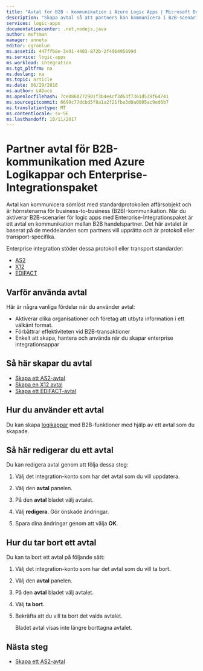 ```yaml
---
title: "Avtal för B2B - kommunikation i Azure Logic Apps | Microsoft Docs"
description: "Skapa avtal så att partners kan kommunicera i B2B-scenarier för Azure Logic Apps och Enterprise-Integrationspaket"
services: logic-apps
documentationcenter: .net,nodejs,java
author: msftman
manager: anneta
editor: cgronlun
ms.assetid: 447ffb8e-3e91-4403-872b-2f496495899d
ms.service: logic-apps
ms.workload: integration
ms.tgt_pltfrm: na
ms.devlang: na
ms.topic: article
ms.date: 06/29/2016
ms.author: LADocs
ms.openlocfilehash: 7ce0860272901f3b4e4cf3d63f7361d539f64741
ms.sourcegitcommit: 6699c77dcbd5f8a1a2f21fba3d0a0005ac9ed6b7
ms.translationtype: MT
ms.contentlocale: sv-SE
ms.lasthandoff: 10/11/2017
---
```

# <a name="partner-agreements-for-b2b-communication-with-azure-logic-apps-and-enterprise-integration-pack"></a>Partner avtal för B2B-kommunikation med Azure Logikappar och Enterprise-Integrationspaket

Avtal kan kommunicera sömlöst med standardprotokollen affärsobjekt och är hörnstenarna för business-to-business (B2B)-kommunikation. När du aktiverar B2B-scenarier för logic apps med Enterprise-Integrationspaket är ett avtal en kommunikation mellan B2B handelspartner. Det här avtalet är baserat på de meddelanden som partners vill upprätta och är protokoll eller transport-specifika.

Enterprise integration stöder dessa protokoll eller transport standarder:

* [AS2](logic-apps-enterprise-integration-as2.md)
* [X12](logic-apps-enterprise-integration-x12.md)
* [EDIFACT](logic-apps-enterprise-integration-edifact.md)

## <a name="why-use-agreements"></a>Varför använda avtal

Här är några vanliga fördelar när du använder avtal:

* Aktiverar olika organisationer och företag att utbyta information i ett välkänt format.
* Förbättrar effektiviteten vid B2B-transaktioner
* Enkelt att skapa, hantera och använda när du skapar enterprise integrationsappar

## <a name="how-to-create-agreements"></a>Så här skapar du avtal

* [Skapa ett AS2-avtal](logic-apps-enterprise-integration-as2.md)
* [Skapa en X12 avtal](logic-apps-enterprise-integration-x12.md)
* [Skapa ett EDIFACT-avtal](logic-apps-enterprise-integration-edifact.md)

## <a name="how-to-use-an-agreement"></a>Hur du använder ett avtal

Du kan skapa [logikappar](logic-apps-what-are-logic-apps.md "Lär dig mer om Logic apps") med B2B-funktioner med hjälp av ett avtal som du skapade.

## <a name="how-to-edit-an-agreement"></a>Så här redigerar du ett avtal

Du kan redigera avtal genom att följa dessa steg:

1. Välj det integration-konto som har det avtal som du vill uppdatera.

2. Välj den **avtal** panelen.

3. På den **avtal** bladet välj avtalet.

4. Välj **redigera**. Gör önskade ändringar.

5. Spara dina ändringar genom att välja **OK**.

## <a name="how-to-delete-an-agreement"></a>Hur du tar bort ett avtal

Du kan ta bort ett avtal på följande sätt:

1. Välj det integration-konto som har det avtal som du vill ta bort.
2. Välj den **avtal** panelen.
3. På den **avtal** bladet välj avtalet.
4. Välj **ta bort**.
5. Bekräfta att du vill ta bort det valda avtalet.

    Bladet avtal visas inte längre borttagna avtalet.

## <a name="next-steps"></a>Nästa steg
* [Skapa ett AS2-avtal](logic-apps-enterprise-integration-as2.md)
